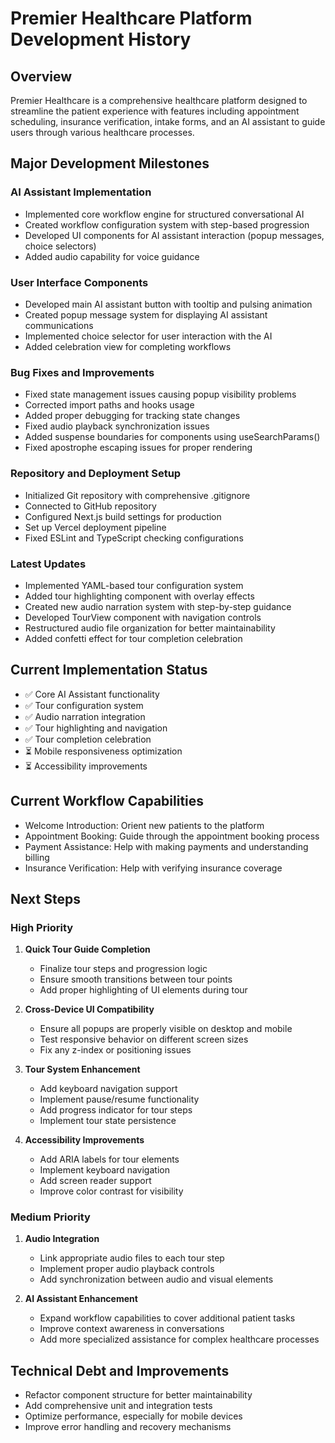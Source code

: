 # Premier Healthcare Platform Development History

## Overview
Premier Healthcare is a comprehensive healthcare platform designed to streamline the patient experience with features including appointment scheduling, insurance verification, intake forms, and an AI assistant to guide users through various healthcare processes.

## Major Development Milestones

### AI Assistant Implementation
- Implemented core workflow engine for structured conversational AI
- Created workflow configuration system with step-based progression
- Developed UI components for AI assistant interaction (popup messages, choice selectors)
- Added audio capability for voice guidance

### User Interface Components
- Developed main AI assistant button with tooltip and pulsing animation
- Created popup message system for displaying AI assistant communications
- Implemented choice selector for user interaction with the AI
- Added celebration view for completing workflows

### Bug Fixes and Improvements
- Fixed state management issues causing popup visibility problems
- Corrected import paths and hooks usage
- Added proper debugging for tracking state changes
- Fixed audio playback synchronization issues
- Added suspense boundaries for components using useSearchParams()
- Fixed apostrophe escaping issues for proper rendering

### Repository and Deployment Setup
- Initialized Git repository with comprehensive .gitignore
- Connected to GitHub repository
- Configured Next.js build settings for production
- Set up Vercel deployment pipeline
- Fixed ESLint and TypeScript checking configurations

### Latest Updates
- Implemented YAML-based tour configuration system
- Added tour highlighting component with overlay effects
- Created new audio narration system with step-by-step guidance
- Developed TourView component with navigation controls
- Restructured audio file organization for better maintainability
- Added confetti effect for tour completion celebration

## Current Implementation Status
- ✅ Core AI Assistant functionality
- ✅ Tour configuration system
- ✅ Audio narration integration
- ✅ Tour highlighting and navigation
- ✅ Tour completion celebration
- ⏳ Mobile responsiveness optimization
- ⏳ Accessibility improvements

## Current Workflow Capabilities
- Welcome Introduction: Orient new patients to the platform
- Appointment Booking: Guide through the appointment booking process
- Payment Assistance: Help with making payments and understanding billing
- Insurance Verification: Help with verifying insurance coverage

## Next Steps

### High Priority
1. **Quick Tour Guide Completion**
   - Finalize tour steps and progression logic
   - Ensure smooth transitions between tour points
   - Add proper highlighting of UI elements during tour

2. **Cross-Device UI Compatibility**
   - Ensure all popups are properly visible on desktop and mobile
   - Test responsive behavior on different screen sizes
   - Fix any z-index or positioning issues

3. **Tour System Enhancement**
   - Add keyboard navigation support
   - Implement pause/resume functionality
   - Add progress indicator for tour steps
   - Implement tour state persistence

4. **Accessibility Improvements**
   - Add ARIA labels for tour elements
   - Implement keyboard navigation
   - Add screen reader support
   - Improve color contrast for visibility

### Medium Priority
1. **Audio Integration**
   - Link appropriate audio files to each tour step
   - Implement proper audio playback controls
   - Add synchronization between audio and visual elements

2. **AI Assistant Enhancement**
   - Expand workflow capabilities to cover additional patient tasks
   - Improve context awareness in conversations
   - Add more specialized assistance for complex healthcare processes

## Technical Debt and Improvements
- Refactor component structure for better maintainability
- Add comprehensive unit and integration tests
- Optimize performance, especially for mobile devices
- Improve error handling and recovery mechanisms